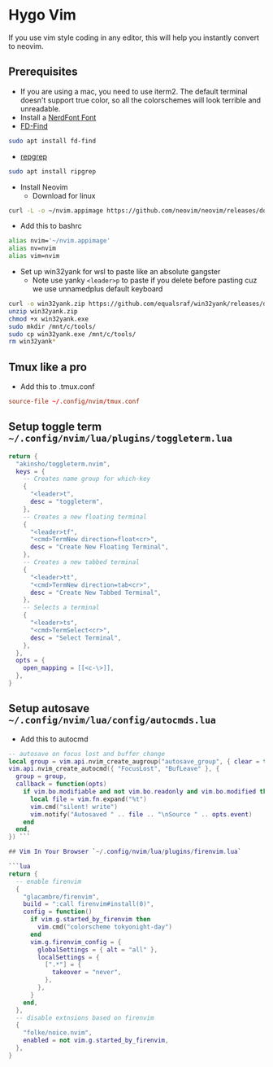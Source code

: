 # Hygo Vim

If you use vim style coding in any editor, this will help you instantly
convert to neovim.

## Prerequisites

- If you are using a mac, you need to use iterm2. The default terminal doesn't support true color, so all the colorschemes will look terrible and unreadable.
- Install a [NerdFont Font](https://www.nerdfonts.com/font-downloads)
- [FD-Find](https://github.com/sharkdp/fd)

```bash
sudo apt install fd-find
```

- [repgrep](https://github.com/BurntSushi/ripgrep)

```bash
sudo apt install ripgrep
```

- Install Neovim
  - Download for linux

```bash
curl -L -o ~/nvim.appimage https://github.com/neovim/neovim/releases/download/v0.11.0/nvim-linux-x86_64.appimage
```

- Add this to bashrc

```bash
alias nvim='~/nvim.appimage'
alias nv=nvim
alias vim=nvim
```

- Set up win32yank for wsl to paste like an absolute gangster
  - Note use yanky `<leader>p` to paste if you delete before pasting cuz we use unnamedplus default keyboard

```bash
curl -o win32yank.zip https://github.com/equalsraf/win32yank/releases/download/v0.1.1/win32yank-x86.zip -L
unzip win32yank.zip
chmod +x win32yank.exe
sudo mkdir /mnt/c/tools/
sudo cp win32yank.exe /mnt/c/tools/
rm win32yank*
```

## Tmux like a pro

- Add this to .tmux.conf

```conf
source-file ~/.config/nvim/tmux.conf
```

## Setup toggle term `~/.config/nvim/lua/plugins/toggleterm.lua`

```lua
return {
  "akinsho/toggleterm.nvim",
  keys = {
    -- Creates name group for which-key
    {
      "<leader>t",
      desc = "toggleterm",
    },
    -- Creates a new floating terminal
    {
      "<leader>tf",
      "<cmd>TermNew direction=float<cr>",
      desc = "Create New Floating Terminal",
    },
    -- Creates a new tabbed terminal
    {
      "<leader>tt",
      "<cmd>TermNew direction=tab<cr>",
      desc = "Create New Tabbed Terminal",
    },
    -- Selects a terminal
    {
      "<leader>ts",
      "<cmd>TermSelect<cr>",
      desc = "Select Terminal",
    },
  },
  opts = {
    open_mapping = [[<c-\>]],
  },
}
```

## Setup autosave `~/.config/nvim/lua/config/autocmds.lua`

- Add this to autocmd

````lua
-- autosave on focus lost and buffer change
local group = vim.api.nvim_create_augroup("autosave_group", { clear = true })
vim.api.nvim_create_autocmd({ "FocusLost", "BufLeave" }, {
  group = group,
  callback = function(opts)
    if vim.bo.modifiable and not vim.bo.readonly and vim.bo.modified then
      local file = vim.fn.expand("%t")
      vim.cmd("silent! write")
      vim.notify("Autosaved " .. file .. "\nSource " .. opts.event)
    end
  end,
}) ```

## Vim In Your Browser `~/.config/nvim/lua/plugins/firenvim.lua`

```lua
return {
  -- enable firenvim
  {
    "glacambre/firenvim",
    build = ":call firenvim#install(0)",
    config = function()
      if vim.g.started_by_firenvim then
        vim.cmd("colorscheme tokyonight-day")
      end
      vim.g.firenvim_config = {
        globalSettings = { alt = "all" },
        localSettings = {
          [".*"] = {
            takeover = "never",
          },
        },
      }
    end,
  },
  -- disable extnsions based on firenvim
  {
    "folke/noice.nvim",
    enabled = not vim.g.started_by_firenvim,
  },
}
````
